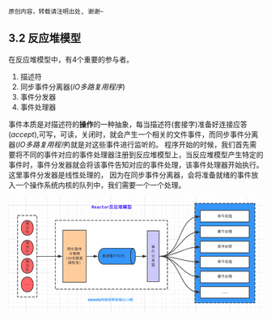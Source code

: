 ```
原创内容，转载请注明出处, 谢谢~
```

## 3.2 反应堆模型

在反应堆模型中，有4个重要的参与者。

1. 描述符
2. 同步事件分离器(*IO多路复用程序*)
3. 事件分发器
4. 事件处理器

事件本质是对描述符的**操作**的一种抽象，每当描述符(套接字)准备好连接应答(*accept*),可写，可读，关闭时，就会产生一个相关的文件事件，而同步事件分离器(*IO多路复用程序*)就是对这些事件进行监听的。
程序开始的时候，我们首先需要将不同的事件对应的事件处理器注册到反应堆模型上，当反应堆模型产生特定的事件时，事件分发器就会将该事件告知对应的事件处理，该事件处理器开始执行。这里事件分发器是线性处理的，
因为在同步事件分离器，会将准备就绪的事件放入一个操作系统内核的队列中，我们需要一个一个处理。

![反应堆模型](../img/03/reactor.png)
